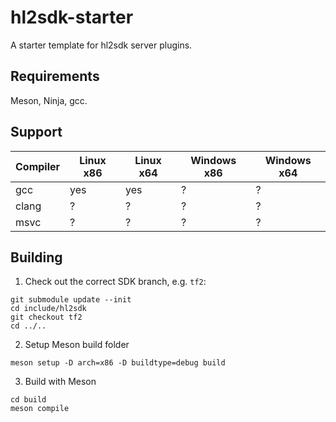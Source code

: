 # hl2sdk-starter

A starter template for hl2sdk server plugins.

## Requirements

Meson, Ninja, gcc.

## Support

| Compiler | Linux x86 | Linux x64 | Windows x86 | Windows x64 |
| ----     | ----      | ----      | ----        | ----        |
| gcc      | yes       | yes       | ?           | ?           |
| clang    | ?         | ?         | ?           | ?           |
| msvc     | ?         | ?         | ?           | ?           |

## Building

1. Check out the correct SDK branch, e.g. `tf2`:
```
git submodule update --init
cd include/hl2sdk
git checkout tf2
cd ../..
```

2. Setup Meson build folder
```
meson setup -D arch=x86 -D buildtype=debug build
```

3. Build with Meson
```
cd build
meson compile
```

